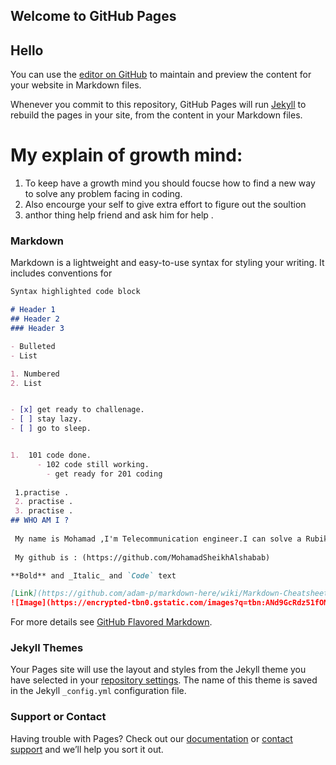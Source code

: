 ## Welcome to GitHub Pages
## Hello
You can use the [editor on GitHub](https://github.com/MohamadSheikhAlshabab/HelloWolrd/edit/master/README.md) to maintain and preview the content for your website in Markdown files.

Whenever you commit to this repository, GitHub Pages will run [Jekyll](https://jekyllrb.com/) to rebuild the pages in your site, from the content in your Markdown files.

# My explain of growth mind:

1. To keep have a growth mind you should foucse how to find a new way to solve any problem facing in coding.
2. Also encourge your self to give extra effort to figure out the soultion
3. anthor thing help friend and ask him for help . 

### Markdown

Markdown is a lightweight and easy-to-use syntax for styling your writing. It includes conventions for

```markdown
Syntax highlighted code block

# Header 1
## Header 2
### Header 3

- Bulleted
- List

1. Numbered
2. List


- [x] get ready to challenage.
- [ ] stay lazy.
- [ ] go to sleep.


1.  101 code done. 
      - 102 code still working.
        - get ready for 201 coding
        
 1.practise .
 2. practise .
 3. practise .
## WHO AM I ?
 
 My name is Mohamad ,I'm Telecommunication engineer.I can solve a Rubik's cube.
 
 My github is : (https://github.com/MohamadSheikhAlshabab)

**Bold** and _Italic_ and `Code` text

[Link](https://github.com/adam-p/markdown-here/wiki/Markdown-Cheatsheet) and 
![Image](https://encrypted-tbn0.gstatic.com/images?q=tbn:ANd9GcRdz51fONoWpR5ZOKpJaCUFQGikBHXy81F7fx7WRhcNanYXSQfR&s)
```

For more details see [GitHub Flavored Markdown](https://guides.github.com/features/mastering-markdown/).

### Jekyll Themes

Your Pages site will use the layout and styles from the Jekyll theme you have selected in your [repository settings](https://github.com/MohamadSheikhAlshabab/HelloWolrd/settings). The name of this theme is saved in the Jekyll `_config.yml` configuration file.

### Support or Contact

Having trouble with Pages? Check out our [documentation](https://help.github.com/categories/github-pages-basics/) or [contact support](https://github.com/contact) and we’ll help you sort it out.
